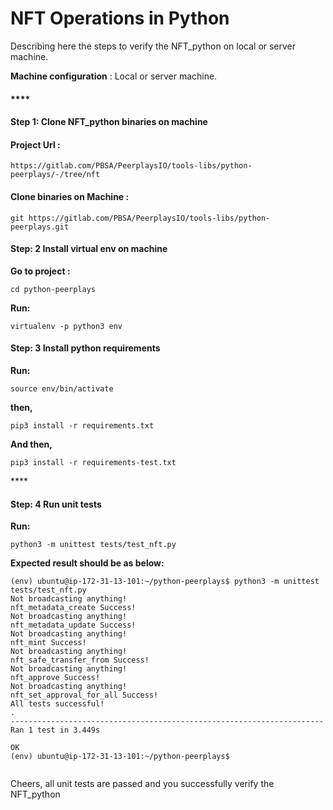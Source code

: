 # NFT Operations in Python

Describing here the steps to verify the NFT\_python on local or server machine.  


**Machine configuration** : Local or server machine.  


#### \*\*\*\*

#### **Step 1:** Clone NFT\_python binaries on machine

#### **Project Url :**

```text
https://gitlab.com/PBSA/PeerplaysIO/tools-libs/python-peerplays/-/tree/nft
```

#### **Clone binaries on Machine :** 

```text
git https://gitlab.com/PBSA/PeerplaysIO/tools-libs/python-peerplays.git
```





#### **Step: 2** Install virtual env on machine

**Go to project :** 

```text
cd python-peerplays
```

**Run:**

```text
virtualenv -p python3 env
```



#### **Step: 3** Install python requirements

**Run:**

```text
source env/bin/activate
```

**then,** 

```text
pip3 install -r requirements.txt
```

**And then,** 

```text
pip3 install -r requirements-test.txt
```

\*\*\*\*

#### **Step: 4** Run unit tests

**Run:**

```text
python3 -m unittest tests/test_nft.py
```

 

**Expected result should be as below:**

```text
(env) ubuntu@ip-172-31-13-101:~/python-peerplays$ python3 -m unittest tests/test_nft.py
Not broadcasting anything!
nft_metadata_create Success!
Not broadcasting anything!
nft_metadata_update Success!
Not broadcasting anything!
nft_mint Success!
Not broadcasting anything!
nft_safe_transfer_from Success!
Not broadcasting anything!
nft_approve Success!
Not broadcasting anything!
nft_set_approval_for_all Success!
All tests successful!
.
----------------------------------------------------------------------
Ran 1 test in 3.449s

OK
(env) ubuntu@ip-172-31-13-101:~/python-peerplays$


```

Cheers, all unit tests are passed and you successfully verify the NFT\_python

